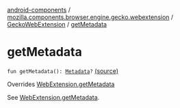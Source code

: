 [android-components](../../index.md) / [mozilla.components.browser.engine.gecko.webextension](../index.md) / [GeckoWebExtension](index.md) / [getMetadata](./get-metadata.md)

# getMetadata

`fun getMetadata(): `[`Metadata`](../../mozilla.components.concept.engine.webextension/-metadata/index.md)`?` [(source)](https://github.com/mozilla-mobile/android-components/blob/master/components/browser/engine-gecko-beta/src/main/java/mozilla/components/browser/engine/gecko/webextension/GeckoWebExtension.kt#L342)

Overrides [WebExtension.getMetadata](../../mozilla.components.concept.engine.webextension/-web-extension/get-metadata.md)

See [WebExtension.getMetadata](../../mozilla.components.concept.engine.webextension/-web-extension/get-metadata.md).

